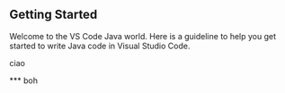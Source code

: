 ## Getting Started

Welcome to the VS Code Java world. Here is a guideline to help you get started to write Java code in Visual Studio Code.

ciao

*** boh
